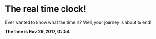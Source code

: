 # The real time clock!

Ever wanted to know what the time is? Well, your journey is about to end!

**The time is Nov 29, 2017, 02:54**